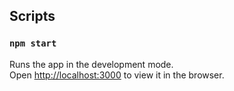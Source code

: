 ## Scripts
### `npm start`

Runs the app in the development mode.\
Open [http://localhost:3000](http://localhost:3000) to view it in the browser.


